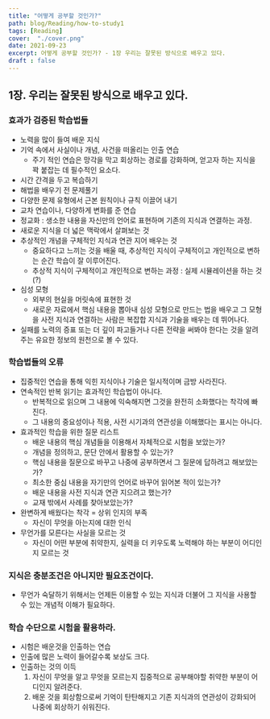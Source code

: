```yaml
---
title: "어떻게 공부할 것인가?"
path: blog/Reading/how-to-study1
tags: [Reading]
cover:  "./cover.png"
date: 2021-09-23
excerpt: 어떻게 공부할 것인가? - 1장 우리는 잘못된 방식으로 배우고 있다.
draft : false
---
```


## 1장. 우리는 잘못된 방식으로 배우고 있다.

### 효과가 검증된 학습법들 
* 노력을 많이 들여 배운 지식 
* 기억 속에서 사실이나 개념, 사건을 떠올리는 인출 연습
    * 주기 적인 연습은 망각을 막고 회상하는 경로를 강화하며, 얻고자 하는 지식을 꽉 붙잡는 데 필수적인 요소다.
* 시간 간격을 두고 복습하기 
* 해법을 배우기 전 문제풀기 
* 다양한 문제 유형에서 근본 원칙이나 규칙 이끌어 내기 
* 교차 연습이나, 다양하게 변화를 준 연습 
* 정교화 : 생소한 내용을 자신만의 언어로 표현하며 기존의 지식과 연결하는 과정.
* 새로운 지식을 더 넓은 맥락에서 살펴보는 것 
* 추상적인 개념을 구체적인 지식과 연관 지어 배우는 것 
    * 중요하다고 느끼는 것을 배울 때, 추상적인 지식이 구체적이고 개인적으로 변하는 순간 학습이 잘 이루어진다.
    * 추상적 지식이 구체적이고 개인적으로 변하는 과정 : 실제 시뮬레이션을 하는 것(?)
* 심성 모형 
    * 외부의 현실을 머릿속에 표현한 것
    * 새로운 자료에서 핵심 내용을 뽑아내 심성 모형으로 만드는 법을 배우고 그 모형을 사전 지식과 연결하는 사람은 복잡합 지식과 기술을 배우는 데 뛰어나다.
* 실패를 노력의 증표 또는 더 깊이 파고들거나 다른 전략을 써봐야 한다는 것을 알려주는 유요한 정보의 원천으로 볼 수 있다.

### 학습법들의 오류 
* 집중적인 연습을 통해 익힌 지식이나 기술은 일시적이며 금방 사라진다.
* 연속적인 반복 읽기는 효과적인 학습법이 아니다.
    * 반복적으로 읽으며 그 내용에 익숙해지면 그것을 완전히 소화했다는 착각에 빠진다.
    * 그 내용의 중요성이나 적용, 사전 시기과의 연관성을 이해했다는 표시는 아니다.
* 효과적인 학습을 위한 질문 리스트 
    * 배운 내용의 핵심 개념들을 이용해서 자체적으로 시험을 보았는가?
    * 개념을 정의하고, 문단 안에서 활용할 수 있는가?
    * 핵심 내용을 질문으로 바꾸고 나중에 공부하면서 그 질문에 답하려고 해보았는가?
    * 최소한 중심 내용을 자기만의 언어로 바꾸어 읽어본 적이 있는가?
    * 배운 내용을 사전 지식과 연관 지으려고 했는가?
    * 교재 밖에서 사례를 찾아보았는가?
* 완변하게 배웠다는 착각 = 상위 인지의 부족
    * 자신이 무엇을 아는지에 대한 인식
* 무언가를 모른다는 사실을 모르는 것 
    * 자신이 어떤 부분에 취약한지, 실력을 더 키우도록 노력해야 하는 부분이 어디인지 모르는 것

### 지식은 충분조건은 아니지만 필요조건이다.
* 무언가 숙달하기 위해서는 언제든 이용할 수 있는 지식과 더불어 그 지식을 사용할 수 있는 개념적 이해가 필요하다.

### 학습 수단으로 시험을 활용하라.
* 시험은 배운것을 인출하는 연습 
* 인출에 많은 노력이 들어갈수록 보상도 크다.
* 인출하는 것의 이득 
    1. 자신이 무엇을 알고 무엇을 모르는지 집중적으로 공부해야할 취약한 부분이 어디인지 알려준다.
    2. 배운 것을 회상함으로써 기억이 탄탄해지고 기존 지식과의 연관성이 강화되어 나중에 회상하기 쉬워진다.
